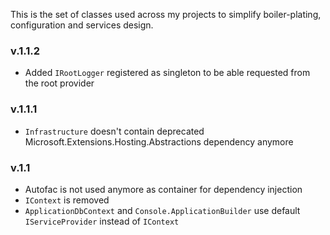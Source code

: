 This is the set of classes used across my projects to simplify boiler-plating, configuration and services design.

### v.1.1.2
- Added `IRootLogger` registered as singleton to be able requested from the root provider
### v.1.1.1
- `Infrastructure` doesn't contain deprecated Microsoft.Extensions.Hosting.Abstractions dependency anymore
### v.1.1
- Autofac is not used anymore as container for dependency injection
- `IContext` is removed
- `ApplicationDbContext` and `Console.ApplicationBuilder` use default `IServiceProvider` instead of `IContext`
